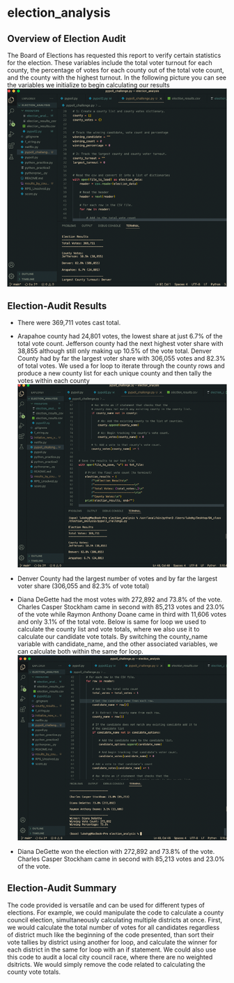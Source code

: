 # election_analysis

## Overview of Election Audit
The Board of Elections has requested this report to verify certain statistics for the election. These variables include the total voter turnout for each county, the percentage of votes for each county out of the total vote count, and the county with the highest turnout. In the following picture you can see the variables we initialize to begin calculating our results
![Initializing New Variables](https://github.com/lgconsult/election_analysis/blob/main/initialize_new_variables.png)

## Election-Audit Results
- There were 369,711 votes cast total.
- Arapahoe county had 24,801 votes, the lowest share at just 6.7% of the total vote count. Jefferson county had the next highest voter share with 38,855 although still only making up 10.5% of the vote total. Denver County had by far the largest voter share with 306,055 votes and 82.3% of total votes. We used a for loop to iterate through the county rows and produce a new county list for each unique county and then tally the votes within each county
![Printing the Electon Results by County](https://github.com/lgconsult/election_analysis/blob/main/county_results.png)

- Denver County had the largest number of votes and by far the largest voter share (306,055 and 82.3% of vote total)
- Diana DeGette had the most votes with 272,892 and 73.8% of the vote. Charles Casper Stockham came in second with 85,213 votes and 23.0% of the vote while Raymon Anthony Doane came in third with 11,606 votes and only 3.1% of the total vote. Below is same for loop we used to calculate the county list and vote totals, where we also use it to calculate our candidate vote totals. By switching the county_name variable with candidate_name, and the other associated variables, we can calculate both within the same for loop.
  ![Candidate Vote Totals and Calculation](https://github.com/lgconsult/election_analysis/blob/main/candidate_results.png)
- Diana DeGette won the election with 272,892 and 73.8% of the vote. Charles Casper Stockham came in second with 85,213 votes and 23.0% of the vote.

## Election-Audit Summary
The code provided is versatile and can be used for different types of elections. For example, we could manipulate the code to calculate a county council election, simultaneously calculating multiple districts at once. First, we would calculate the total number of votes for all candidates regardless of district much like the beginning of the code presented, than sort their vote tallies by district using another for loop, and calculate the winner for each district in the same for loop with an if statement. We could also use this code to audit a local city council race, where there are no weighted dsitricts. We would simply remove the code related to calculating the county vote totals.
